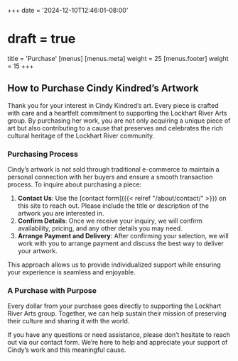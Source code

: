+++
date = '2024-12-10T12:46:01-08:00'
# draft = true
title = 'Purchase'
[menus]
  [menus.meta]
    weight = 25 
  [menus.footer]
    weight = 15
+++


## How to Purchase Cindy Kindred’s Artwork

Thank you for your interest in Cindy Kindred’s art. Every piece is crafted with care and a heartfelt commitment to supporting the Lockhart River Arts group. By purchasing her work, you are not only acquiring a unique piece of art but also contributing to a cause that preserves and celebrates the rich cultural heritage of the Lockhart River community.

### Purchasing Process

Cindy’s artwork is not sold through traditional e-commerce to maintain a personal connection with her buyers and ensure a smooth transaction process. To inquire about purchasing a piece:

1. **Contact Us**: Use the [contact form]({{< relref "/about/contact/" >}}) on this site to reach out. Please include the title or description of the artwork you are interested in.
2. **Confirm Details**: Once we receive your inquiry, we will confirm availability, pricing, and any other details you may need.  
3. **Arrange Payment and Delivery**: After confirming your selection, we will work with you to arrange payment and discuss the best way to deliver your artwork.

This approach allows us to provide individualized support while ensuring your experience is seamless and enjoyable.

### A Purchase with Purpose

Every dollar from your purchase goes directly to supporting the Lockhart River Arts group. Together, we can help sustain their mission of preserving their culture and sharing it with the world.

If you have any questions or need assistance, please don’t hesitate to reach out via our contact form. We’re here to help and appreciate your support of Cindy’s work and this meaningful cause.